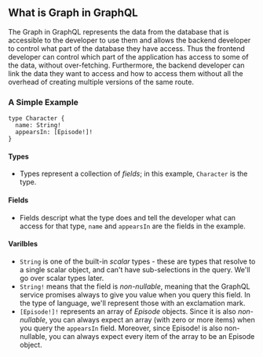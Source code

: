 ## What is Graph in GraphQL

The Graph in GraphQL represents the data from the database that is accessible to the developer to use them and allows the backend developer to control what part of the database they have access. Thus the frontend developer can control which part of the application has access to some of the data, without over-fetching. Furthermore, the backend developer can link the data they want to access and how to access them without all the overhead of creating multiple versions of the same route.

### A Simple Example

```
type Character {
  name: String!
  appearsIn: [Episode!]!
}
```

#### Types

 - Types represent a collection of *fields*; in this example, `Character` is the type.

#### Fields

 - Fields descript what the type does and tell the developer what can access for that type, `name` and `appearsIn` are the fields in the example.

#### Varilbles

 - `String` is one of the built-in _scalar_ types - these are types that resolve to a single scalar object, and can't have sub-selections in the query. We'll go over scalar types later.
 - `String!` means that the field is _non-nullable_, meaning that the GraphQL service promises always to give you value when you query this field. In the type of language, we'll represent those with an exclamation mark.
 - `[Episode!]!` represents an array of *Episode* objects. Since it is also _non-nullable_, you can always expect an array (with zero or more items) when you query the `appearsIn` field. Moreover, since Episode! is also non-nullable, you can always expect every item of the array to be an Episode object.
